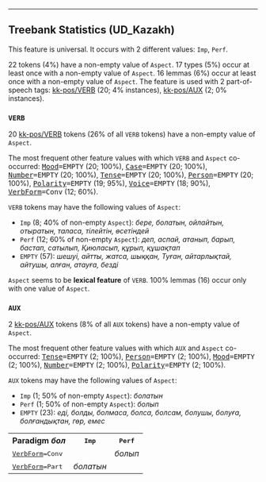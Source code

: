 

--------------------------------------------------------------------------------

## Treebank Statistics (UD_Kazakh)

This feature is universal.
It occurs with 2 different values: `Imp`, `Perf`.

22 tokens (4%) have a non-empty value of `Aspect`.
17 types (5%) occur at least once with a non-empty value of `Aspect`.
16 lemmas (6%) occur at least once with a non-empty value of `Aspect`.
The feature is used with 2 part-of-speech tags: [kk-pos/VERB]() (20; 4% instances), [kk-pos/AUX]() (2; 0% instances).

### `VERB`

20 [kk-pos/VERB]() tokens (26% of all `VERB` tokens) have a non-empty value of `Aspect`.

The most frequent other feature values with which `VERB` and `Aspect` co-occurred: <tt><a href="Mood.html">Mood</a>=EMPTY</tt> (20; 100%), <tt><a href="Case.html">Case</a>=EMPTY</tt> (20; 100%), <tt><a href="Number.html">Number</a>=EMPTY</tt> (20; 100%), <tt><a href="Tense.html">Tense</a>=EMPTY</tt> (20; 100%), <tt><a href="Person.html">Person</a>=EMPTY</tt> (20; 100%), <tt><a href="Polarity.html">Polarity</a>=EMPTY</tt> (19; 95%), <tt><a href="Voice.html">Voice</a>=EMPTY</tt> (18; 90%), <tt><a href="VerbForm.html">VerbForm</a>=Conv</tt> (12; 60%).

`VERB` tokens may have the following values of `Aspect`:

* `Imp` (8; 40% of non-empty `Aspect`): <em>бере, болатын, ойлайтын, отыратын, таласа, тілейтін, өсетіндей</em>
* `Perf` (12; 60% of non-empty `Aspect`): <em>деп, аспай, атанып, барып, бастап, сатылып, Қиюласып, құрып, құшақтап</em>
* `EMPTY` (57): <em>шешуі, айтты, жатса, шыққан, Туған, айтарлықтай, айтушы, алған, атауға, безді</em>

`Aspect` seems to be **lexical feature** of `VERB`. 100% lemmas (16) occur only with one value of `Aspect`.

### `AUX`

2 [kk-pos/AUX]() tokens (8% of all `AUX` tokens) have a non-empty value of `Aspect`.

The most frequent other feature values with which `AUX` and `Aspect` co-occurred: <tt><a href="Tense.html">Tense</a>=EMPTY</tt> (2; 100%), <tt><a href="Person.html">Person</a>=EMPTY</tt> (2; 100%), <tt><a href="Mood.html">Mood</a>=EMPTY</tt> (2; 100%), <tt><a href="Number.html">Number</a>=EMPTY</tt> (2; 100%), <tt><a href="Polarity.html">Polarity</a>=EMPTY</tt> (2; 100%).

`AUX` tokens may have the following values of `Aspect`:

* `Imp` (1; 50% of non-empty `Aspect`): <em>болатын</em>
* `Perf` (1; 50% of non-empty `Aspect`): <em>болып</em>
* `EMPTY` (23): <em>еді, болды, болмаса, болса, болсам, болушы, болуға, болғандықтан, гөр, емес</em>

<table>
  <tr><th>Paradigm <i>бол</i></th><th><tt>Imp</tt></th><th><tt>Perf</tt></th></tr>
  <tr><td><tt><a href="VerbForm.html">VerbForm</a>=Conv</tt></td><td></td><td><em>болып</em></td></tr>
  <tr><td><tt><a href="VerbForm.html">VerbForm</a>=Part</tt></td><td><em>болатын</em></td><td></td></tr>
</table>

